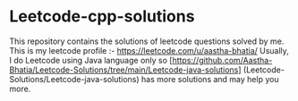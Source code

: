 # Leetcode-cpp-solutions
This repository contains the solutions of leetcode questions solved by me. 
This is my leetcode profile :- https://leetcode.com/u/aastha-bhatia/
Usually, I do Leetcode using Java language only so [https://github.com/Aastha-Bhatia/Leetcode-Solutions/tree/main/Leetcode-java-solutions] (Leetcode-Solutions/Leetcode-java-solutions) has more solutions and may help you more.
